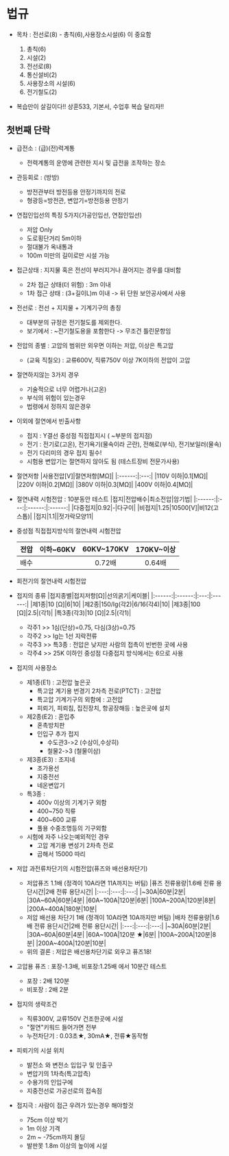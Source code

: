 
# 법규

- 목차 : 전선로(8) - 총칙(6),사용장소시설(6) 이 중요함

  1. 총칙(6)
  2. 시설(2)
  3. 전선로(8)
  4. 통신설비(2)
  5. 사용장소의 시설(6)
  6. 전기철도(2)

- 복습만이 살길이다!! 상훈533, 기본서, 수업후 복습 달리자!!

## 첫번째 단락

- 급전소 : (급)(전)력계통
  - 전력계통의 운영에 관련한 지시 및 급전을 조작하는 장소
- 관등회로 : (방방)
  - 방전관부터 방전등용 안정기까지의 전로
  - 형광등=방전관, 변압기=방전등용 안정기
- 연접인입선의 특징 5가지(가공인입선, 연접인입선)
  - 저압 Only
  - 도로횡단거리 5m이하
  - 절대불가 옥내통과
  - 100m 미만의 길이로만 시설 가능
- 접근상태 : 지지물 혹은 전선이 부러지거나 끊어지는 경우를 대비함
  - 2차 접근 상태(더 위험) : 3m 이내
  - 1차 접근 상태 : (3+길이L)m 이내 -> 뒤 단원 보안공사에서 사용
- 전선로 : 전선 + 지지물 + 기계기구의 총칭
  - 대부분의 규정은 전기철도를 제외한다. 
  - 보기에서 : ~전기철도용을 포함한다 -> 무조건 틀린문항임
- 전압의 종별 : 고압의 범위만 외우면 이하는 저압, 이상은 특고압
  - (교육 직칠오) : 교류600V, 직류750V 이상 7K이하의 전압이 고압
- 절연하지않는 3가지 경우
  - 기술적으로 너무 어렵거나(고온)
  - 부식의 위험이 있는경우
  - 법령에서 정하지 않은경우
- 이외에 절연에서 빈출사항
  - 접지 : Y결선 중성점 직접접지시 ( ~부분의 접지점)
  - 전기 : 전기로(고온), 전기욕기(물속이라 곤란), 전해로(부식), 전기보일러(물속)
  - 전기 다리미의 경우 접지 필수!
  - 시험용 변압기는 절연하지 않아도 됨 (테스트장비 전문가사용)
- 절연저항
    |사용전압[V]|절연저항[MΩ]|
    |:------:|:---:|
    |110V 이하|0.1[MΩ]|
    |220V 이하|0.2[MΩ]|
    |380V 이하|0.3[MΩ]|
    |400V 이하|0.4[MΩ]|
- 절연내력 시험전압 : 10분동안 테스트
    |접지|전압배수|최소전압|암기법|
    |:------:|:---:|:------:|:------:|
    |다중접지|0.92|-|다구이|
    |비접지|1.25|10500[V]|비12(고스톱)|
    |접지|1.1||젓가락모양11|
- 중성점 직접접지방식의 절연내력 시험전압

    |전압|이하~60KV|60KV~170KV|170KV~이상|
    |:------:|:------:|:---:|:------:|
    |배수||0.72배|0.64배|
- 회전기의 절연내력 시험전압
- 접지의 종류
    |접지종별|접지저항[Ω]|선의굵기|케이블|
    |:------:|:------:|:---:|:------:|
    |제1종|10 [Ω]|6|10|
    |제2종|150/Ig(각2)|6/16(각4)|10|
    |제3종|100 [Ω]|2.5|(각1)|
    |특3종(각3)|10 [Ω]|2.5|(각1)|
  - 각주1 >> 1심(단상)=0.75, 다심(3상)=0.75
  - 각주2 >> Ig는 1선 지락전류
  - 각주3 >> 특3종 : 전압은 낮지만 사람의 접촉이 빈번한 곳에 사용
  - 각주4 >> 25K 이하인 중성점 다중접지 방식에서는 6으로 사용
- 접지의 사용장소
  - 제1종(E1) : 고전압 높은곳
    - 특고압 계기용 번경기 2차측 전로(PTCT) : 고전압
    - 특고압 기계기구의 외함에 : 고전압
    - 피뢰기, 피뢰침, 집진장치, 항공장해등 : 높은곳에 설치
  - 제2종(E2) : 혼입추
    - 혼촉방치판
    - 인입구 추가 접지 
      - 수도관3->2 (수삼이,수상히)
      - 철물2->3 (철물이삼)
  - 제3종(E3) : 조지네
    - 조가용선
    - 지중전선
    - 네온변압기
  - 특3종 : 
    - 400v 이상의 기계기구 외함
    - 400~750 직류
    - 400~600 교류
    - 풀용 수중조명등의 기구외함
  - 시험에 자주 나오는예외적인 경우
    - 고압 계기용 변성기 2차측 전로
    - 곱해서 15000 따리
- 저압 과전류차단기의 시험전압(퓨즈와 배선용차단기)
  - 저압퓨즈 1.1배 (정격이 10A라면 11A까지는 버팀)
    |퓨즈 전류용량|1.6배 전류 용단시간|2배 전류 용단시간|
    |:---:|:---:|:---:|
    |~30A|60분|2분|
    |30A~60A|60분|4분|
    |60A~100A|120분|6분|
    |100A~200A|120분|8분|
    |200A~400A|180분|10분|
  - 저압 배선용 차단기 1배 (정격이 10A라면 10A까지만 버팀)
    |배차 전류용량|1.6배 전류 용단시간|2배 전류 용단시간|
    |:---:|:---:|:---:|
    |~30A|60분|2분|
    |30A~60A|60분|4분|
    |60A~100A|120분 ★|6분|
    |100A~200A|120분|8분|
    |200A~400A|120분|10분|
  - 위의 결론 : 저압은 배선용차단기로 외우고 퓨즈18!
- 고압용 퓨즈 : 포장-1.3배, 비포장:1.25배 에서 10분간 테스트
  - 포장 : 2배 120분
  - 비포장 : 2배 2분
- 접지의 생략조건
  - 직류300V, 교류150V 건조한곳에 시설
  - "절연"키워드 들어가면 전부
  - 누전차단기 : 0.03초★, 30mA★, 전류★동작형
- 피뢰기의 시설 위치
  - 발전소 와 변전소 입입구 및 인출구
  - 변압기의 1차측(특고압측)
  - 수용가의 인입구에
  - 지중전선로 가공선로의 접속점
- 접지극 : 사람이 접근 우려가 있는경우 해야할것
  - 75cm 이상 박기
  - 1m 이상 기격
  - 2m ~ -75cm까지 몰딩
  - 발판못 1.8m 이상의 높이에 시설
